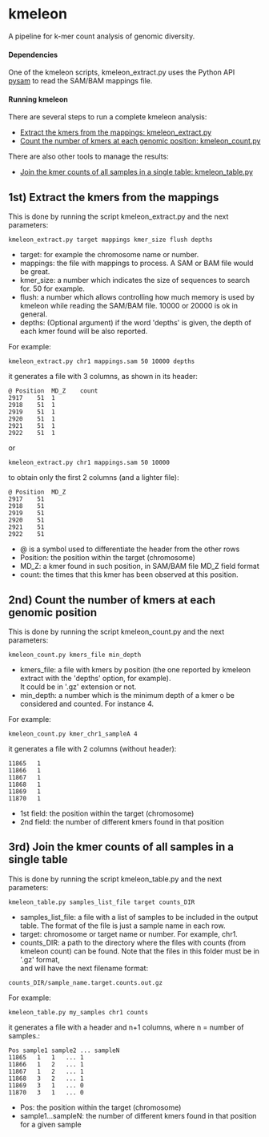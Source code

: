 # kmeleon

A pipeline for k-mer count analysis of genomic diversity.

#### Dependencies

One of the kmeleon scripts, kmeleon_extract.py uses the Python API \
[pysam](http://pysam.readthedocs.io/en/latest/api.html) to read the SAM/BAM mappings file.

#### Running kmeleon

There are several steps to run a complete kmeleon analysis:
* [Extract the kmers from the mappings: kmeleon_extract.py](https://github.com/eead-csic-compbio/kmeleon#1st-extract-the-kmers-from-the-mappings)
* [Count the number of kmers at each genomic position: kmeleon_count.py](https://github.com/eead-csic-compbio/kmeleon#2nd-count-the-number-of-kmers-at-each-genomic-position)

There are also other tools to manage the results:
* [Join the kmer counts of all samples in a single table: kmeleon_table.py](https://github.com/eead-csic-compbio/kmeleon#3rd-join-the-kmer-counts-of-all-samples-in-a-single-table)

## 1st) Extract the kmers from the mappings

This is done by running the script kmeleon_extract.py and the next parameters:

`kmeleon_extract.py target mappings kmer_size flush depths`

- target: for example the chromosome name or number.
- mappings: the file with mappings to process. A SAM or BAM file would be great.
- kmer_size: a number which indicates the size of sequences to search for. 50 for example.
- flush: a number which allows controlling how much memory is used by kmeleon while reading the SAM/BAM file. 10000 or 20000 is ok in general.
- depths: (Optional argument) if the word 'depths' is given, the depth of each kmer found will be also reported.

For example:

`kmeleon_extract.py chr1 mappings.sam 50 10000 depths`

it generates a file with 3 columns, as shown in its header:

```
@ Position	MD_Z	count
2917	51	1
2918	51	1
2919	51	1
2920	51	1
2921	51	1
2922	51	1
```

or

`kmeleon_extract.py chr1 mappings.sam 50 10000`

to obtain only the first 2 columns (and a lighter file):

```
@ Position	MD_Z
2917	51
2918	51
2919	51
2920	51
2921	51
2922	51
```

* @ is a symbol used to differentiate the header from the other rows
* Position: the position within the target (chromosome)
* MD_Z: a kmer found in such position, in SAM/BAM file MD_Z field format
* count: the times that this kmer has been observed at this position.

## 2nd) Count the number of kmers at each genomic position

This is done by running the script kmeleon_count.py and the next parameters:

`kmeleon_count.py kmers_file min_depth`

- kmers_file: a file with kmers by position (the one reported by kmeleon extract with the 'depths' option, for example). \
It could be in '.gz' extension or not.
- min_depth: a number which is the minimum depth of a kmer o be considered and counted. For instance 4.

For example:

`kmeleon_count.py kmer_chr1_sampleA 4`

it generates a file with 2 columns (without header):

```
11865	1
11866	1
11867	1
11868	1
11869	1
11870	1
```

* 1st field: the position within the target (chromosome)
* 2nd field: the number of different kmers found in that position

## 3rd) Join the kmer counts of all samples in a single table

This is done by running the script kmeleon_table.py and the next parameters:

`kmeleon_table.py samples_list_file target counts_DIR`

- samples_list_file: a file with a list of samples to be included in the output table. The format of the file is just a sample name in each row.
- target: chromosome or target name or number. For example, chr1.
- counts_DIR: a path to the directory  where the files with counts (from kmeleon count) can be found. Note that the files in this folder must be in '.gz' format, \
and will have the next filename format:

`counts_DIR/sample_name.target.counts.out.gz`

For example:

`kmeleon_table.py my_samples chr1 counts`

it generates a file with a header and n+1 columns, where n = number of samples.:

```
Pos	sample1	sample2	...	sampleN
11865   1	1	...	1
11866   1	2	...	1
11867   1	2	...	1
11868   3	2	...	1
11869   3	1	...	0
11870   3	1	...	0
```

* Pos: the position within the target (chromosome)
* sample1...sampleN: the number of different kmers found in that position for a given sample
